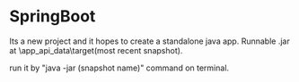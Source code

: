 # SpringBoot

Its a new project and it hopes to create a standalone java app. Runnable .jar at \app_api_data\target\(most recent snapshot).


run it by "java -jar (snapshot name)" command on terminal.
